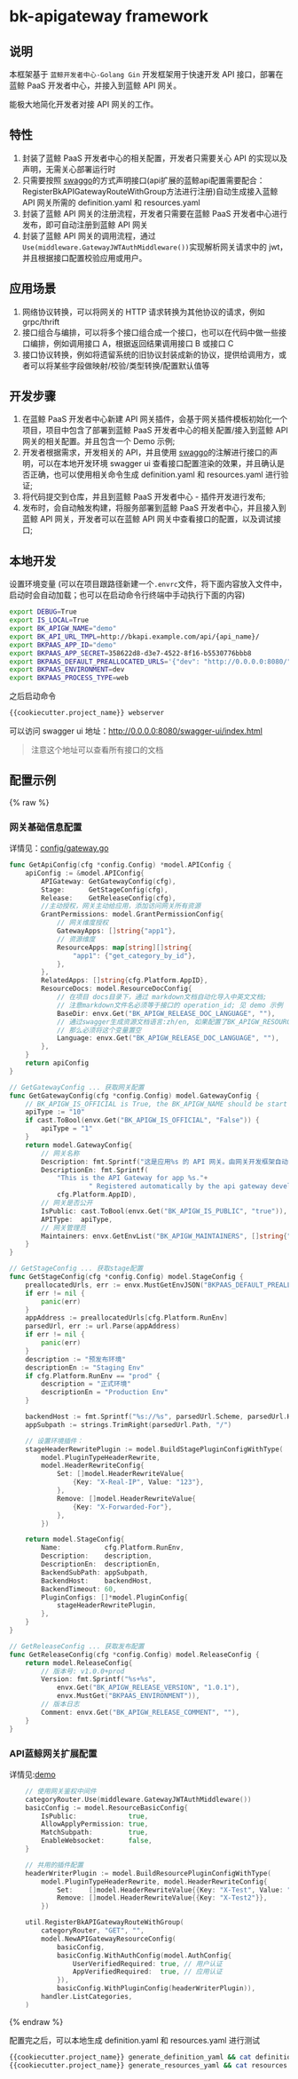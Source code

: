 # bk-apigateway framework

## 说明

本框架基于 `蓝鲸开发者中心-Golang Gin` 开发框架用于快速开发 API 接口，部署在蓝鲸 PaaS 开发者中心，并接入到蓝鲸 API 网关。

能极大地简化开发者对接 API 网关的工作。

## 特性

1. 封装了蓝鲸 PaaS 开发者中心的相关配置，开发者只需要关心 API 的实现以及声明，无需关心部署运行时
2. 只需要按照 [swaggo](https://github.com/swaggo/swag)的方式声明接口(api扩展的蓝鲸api配置需要配合：RegisterBkAPIGatewayRouteWithGroup方法进行注册)自动生成接入蓝鲸 API 网关所需的 definition.yaml 和 resources.yaml
3. 封装了蓝鲸 API 网关的注册流程，开发者只需要在蓝鲸 PaaS 开发者中心进行发布，即可自动注册到蓝鲸 API 网关
4. 封装了蓝鲸 API 网关的调用流程，通过 `Use(middleware.GatewayJWTAuthMiddleware())`实现解析网关请求中的 jwt，并且根据接口配置校验应用或用户。


## 应用场景

1. 网络协议转换，可以将网关的 HTTP 请求转换为其他协议的请求，例如 grpc/thrift
2. 接口组合与编排，可以将多个接口组合成一个接口，也可以在代码中做一些接口编排，例如调用接口 A，根据返回结果调用接口 B 或接口 C
3. 接口协议转换，例如将遗留系统的旧协议封装成新的协议，提供给调用方，或者可以将某些字段做映射/校验/类型转换/配置默认值等


## 开发步骤

1. 在蓝鲸 PaaS 开发者中心新建 API 网关插件，会基于网关插件模板初始化一个项目，项目中包含了部署到蓝鲸 PaaS 开发者中心的相关配置/接入到蓝鲸 API 网关的相关配置。并且包含一个 Demo 示例;
2. 开发者根据需求，开发相关的 API，并且使用 [swaggo](https://github.com/swaggo/swag)的注解进行接口的声明，可以在本地开发环境 swagger ui 查看接口配置渲染的效果，并且确认是否正确，也可以使用相关命令生成 definition.yaml 和 resources.yaml 进行验证;
3. 将代码提交到仓库，并且到蓝鲸 PaaS 开发者中心 - 插件开发进行发布;
4. 发布时，会自动触发构建，将服务部署到蓝鲸 PaaS 开发者中心，并且接入到蓝鲸 API 网关，开发者可以在蓝鲸 API 网关中查看接口的配置，以及调试接口;

## 本地开发

设置环境变量 (可以在项目跟路径新建一个`.envrc`文件，将下面内容放入文件中，启动时会自动加载；也可以在启动命令行终端中手动执行下面的内容)

```bash
export DEBUG=True
export IS_LOCAL=True
export BK_APIGW_NAME="demo"
export BK_API_URL_TMPL=http://bkapi.example.com/api/{api_name}/
export BKPAAS_APP_ID="demo"
export BKPAAS_APP_SECRET=358622d8-d3e7-4522-8f16-b5530776bbb8
export BKPAAS_DEFAULT_PREALLOCATED_URLS='{"dev": "http://0.0.0.0:8080/"}'
export BKPAAS_ENVIRONMENT=dev
export BKPAAS_PROCESS_TYPE=web
```

之后启动命令

```bash
{{cookiecutter.project_name}} webserver
```
可以访问 swagger ui 地址：http://0.0.0.0:8080/swagger-ui/index.html
> 注意这个地址可以查看所有接口的文档


## 配置示例

{% raw %}

### 网关基础信息配置
详情见：[config/gateway.go](pkg/config/gateway.go)

```go
func GetApiConfig(cfg *config.Config) *model.APIConfig {
	apiConfig := &model.APIConfig{
		APIGateway: GetGatewayConfig(cfg),
		Stage:      GetStageConfig(cfg),
		Release:    GetReleaseConfig(cfg),
		//主动授权，网关主动给应用，添加访问网关所有资源
		GrantPermissions: model.GrantPermissionConfig{
			// 网关维度授权
			GatewayApps: []string{"app1"},
			// 资源维度
			ResourceApps: map[string][]string{
				"app1": {"get_category_by_id"},
			},
		},
		RelatedApps: []string{cfg.Platform.AppID},
		ResourceDocs: model.ResourceDocConfig{
			// 在项目 docs目录下，通过 markdown文档自动化导入中英文文档;
			// 注意markdown文件名必须等于接口的 operation_id; 见 demo 示例
			BaseDir: envx.Get("BK_APIGW_RELEASE_DOC_LANGUAGE", ""),
			// 通过swagger生成资源文档语言:zh/en, 如果配置了BK_APIGW_RESOURCE_DOCS_BASE_DIR（使用自定义文档）
			// 那么必须将这个变量置空
			Language: envx.Get("BK_APIGW_RELEASE_DOC_LANGUAGE", ""),
		},
	}
	return apiConfig
}

// GetGatewayConfig ... 获取网关配置
func GetGatewayConfig(cfg *config.Config) model.GatewayConfig {
	// BK_APIGW_IS_OFFICIAL is True, the BK_APIGW_NAME should be start with `bk-`
	apiType := "10"
	if cast.ToBool(envx.Get("BK_APIGW_IS_OFFICIAL", "False")) {
		apiType = "1"
	}
	return model.GatewayConfig{
		// 网关名称
		Description: fmt.Sprintf("这是应用%s 的 API 网关。由网关开发框架自动注册.", cfg.Platform.AppID),
		DescriptionEn: fmt.Sprintf(
			"This is the API Gateway for app %s."+
					" Registered automatically by the api gateway development framework.",
			cfg.Platform.AppID),
		// 网关是否公开
		IsPublic: cast.ToBool(envx.Get("BK_APIGW_IS_PUBLIC", "true")),
		APIType:  apiType,
		// 网关管理员
		Maintainers: envx.GetEnvList("BK_APIGW_MAINTAINERS", []string{"admin"}),
	}
}

// GetStageConfig ... 获取stage配置
func GetStageConfig(cfg *config.Config) model.StageConfig {
	preallocatedUrls, err := envx.MustGetEnvJSON("BKPAAS_DEFAULT_PREALLOCATED_URLS")
	if err != nil {
		panic(err)
	}
	appAddress := preallocatedUrls[cfg.Platform.RunEnv]
	parsedUrl, err := url.Parse(appAddress)
	if err != nil {
		panic(err)
	}
	description := "预发布环境"
	descriptionEn := "Staging Env"
	if cfg.Platform.RunEnv == "prod" {
		description = "正式环境"
		descriptionEn = "Production Env"
	}

	backendHost := fmt.Sprintf("%s://%s", parsedUrl.Scheme, parsedUrl.Host)
	appSubpath := strings.TrimRight(parsedUrl.Path, "/")

	// 设置环境插件：
	stageHeaderRewritePlugin := model.BuildStagePluginConfigWithType(
		model.PluginTypeHeaderRewrite,
		model.HeaderRewriteConfig{
			Set: []model.HeaderRewriteValue{
				{Key: "X-Real-IP", Value: "123"},
			},
			Remove: []model.HeaderRewriteValue{
				{Key: "X-Forwarded-For"},
			},
		})

	return model.StageConfig{
		Name:           cfg.Platform.RunEnv,
		Description:    description,
		DescriptionEn:  descriptionEn,
		BackendSubPath: appSubpath,
		BackendHost:    backendHost,
		BackendTimeout: 60,
		PluginConfigs: []*model.PluginConfig{
			stageHeaderRewritePlugin,
		},
	}
}

// GetReleaseConfig ... 获取发布配置
func GetReleaseConfig(cfg *config.Config) model.ReleaseConfig {
	return model.ReleaseConfig{
		// 版本号: v1.0.0+prod
		Version: fmt.Sprintf("%s+%s",
			envx.Get("BK_APIGW_RELEASE_VERSION", "1.0.1"),
			envx.MustGet("BKPAAS_ENVIRONMENT")),
		// 版本日志
		Comment: envx.Get("BK_APIGW_RELEASE_COMMENT", ""),
	}
}
```

###  API蓝鲸网关扩展配置
详情见:[demo](pkg/apis/crud/router.go)
```go
    // 使用网关鉴权中间件
	categoryRouter.Use(middleware.GatewayJWTAuthMiddleware())
	basicConfig := model.ResourceBasicConfig{
		IsPublic:             true,
		AllowApplyPermission: true,
		MatchSubpath:         true,
		EnableWebsocket:      false,
	}

	// 共用的插件配置
	headerWriterPlugin := model.BuildResourcePluginConfigWithType(
		model.PluginTypeHeaderRewrite, model.HeaderRewriteConfig{
			Set:    []model.HeaderRewriteValue{{Key: "X-Test", Value: "test"}},
			Remove: []model.HeaderRewriteValue{{Key: "X-Test2"}},
		})

	util.RegisterBkAPIGatewayRouteWithGroup(
		categoryRouter, "GET", "",
		model.NewAPIGatewayResourceConfig(
			basicConfig,
			basicConfig.WithAuthConfig(model.AuthConfig{
				UserVerifiedRequired: true, // 用户认证
				AppVerifiedRequired:  true, // 应用认证
			}),
			basicConfig.WithPluginConfig(headerWriterPlugin)),
		handler.ListCategories,
	)
```
{% endraw %}

配置完之后，可以本地生成 definition.yaml 和 resources.yaml 进行测试

```bash
{{cookiecutter.project_name}} generate_definition_yaml && cat definition.yaml
{{cookiecutter.project_name}} generate_resources_yaml && cat resources.yaml
```
